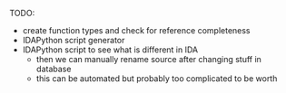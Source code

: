 TODO:
- create function types and check for reference completeness
- IDAPython script generator
- IDAPython script to see what is different in IDA
  - then we can manually rename source after changing stuff in database
  - this can be automated but probably too complicated to be worth